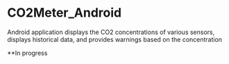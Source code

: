 # CO2Meter_Android

Android application displays the CO2 concentrations of various sensors, displays historical data, and provides warnings based on the concentration

**In progress